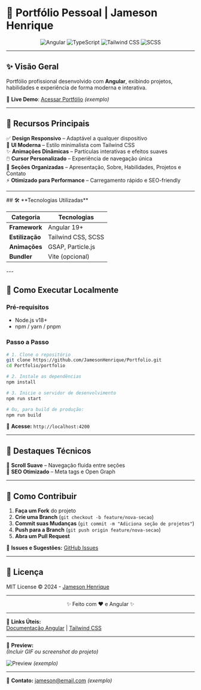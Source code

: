 # 🚀 Portfólio Pessoal | Jameson Henrique  

<div align="center">
  <img src="https://img.shields.io/badge/Angular-DD0031?style=for-the-badge&logo=angular&logoColor=white" alt="Angular">
  <img src="https://img.shields.io/badge/TypeScript-007ACC?style=for-the-badge&logo=typescript&logoColor=white" alt="TypeScript">
  <img src="https://img.shields.io/badge/Tailwind_CSS-38B2AC?style=for-the-badge&logo=tailwind-css&logoColor=white" alt="Tailwind CSS">
  <img src="https://img.shields.io/badge/SCSS-CC6699?style=for-the-badge&logo=sass&logoColor=white" alt="SCSS">
</div>

---

## ✨ **Visão Geral**  
Portfólio profissional desenvolvido com **Angular**, exibindo projetos, habilidades e experiência de forma moderna e interativa.  

🔗 **Live Demo**: [Acessar Portfólio](https://jamesonhenrique.dev) *(exemplo)*  

---

## 🎯 **Recursos Principais**  

✅ **Design Responsivo** – Adaptável a qualquer dispositivo  
🎨 **UI Moderna** – Estilo minimalista com Tailwind CSS  
✨ **Animações Dinâmicas** – Partículas interativas e efeitos suaves  
🖱️ **Cursor Personalizado** – Experiência de navegação única  
📱 **Seções Organizadas** – Apresentação, Sobre, Habilidades, Projetos e Contato  
⚡ **Otimizado para Performance** – Carregamento rápido e SEO-friendly  

---


<div class="center">  
## 🛠 **Tecnologias Utilizadas**  

| Categoria       | Tecnologias |  
|----------------|------------|  
| **Framework**  | Angular 19+ |  
| **Estilização** | Tailwind CSS, SCSS |  
| **Animações**  | GSAP, Particle.js |  
| **Bundler**    | Vite (opcional) |  
</div>  
---

## 🚀 **Como Executar Localmente**  

### **Pré-requisitos**  
- Node.js v18+  
- npm / yarn / pnpm  

### **Passo a Passo**  

```bash
# 1. Clone o repositório
git clone https://github.com/JamesonHenrique/Portfolio.git
cd Portfolio/portfolio

# 2. Instale as dependências
npm install

# 3. Inicie o servidor de desenvolvimento
npm run start

# Ou, para build de produção:
npm run build
```

📌 **Acesse:** `http://localhost:4200`  

---


## 🌟 **Destaques Técnicos**  

🔹 **Scroll Suave** – Navegação fluida entre seções  
🔹 **SEO Otimizado** – Meta tags e Open Graph  

---

## 🤝 **Como Contribuir**  

1. **Faça um Fork** do projeto  
2. **Crie uma Branch** (`git checkout -b feature/nova-secao`)  
3. **Commit suas Mudanças** (`git commit -m "Adiciona seção de projetos"`)  
4. **Push para a Branch** (`git push origin feature/nova-secao`)  
5. **Abra um Pull Request**  

📌 **Issues e Sugestões:** [GitHub Issues](https://github.com/JamesonHenrique/Portfolio/issues)  

---

## 📜 **Licença**  

MIT License © 2024 - [Jameson Henrique](https://github.com/JamesonHenrique)  

---

<div align="center">
  <p>✨ Feito com ♥ e Angular ✨</p>
</div>  

---

🔗 **Links Úteis:**  
[Documentação Angular](https://angular.io/docs) | [Tailwind CSS](https://tailwindcss.com/docs)  

---

🎨 **Preview:**  
*(Incluir GIF ou screenshot do projeto)*  

![Preview](https://via.placeholder.com/800x500/2D3748/FFFFFF?text=Portfolio+Preview) *(exemplo)*  

--- 

📧 **Contato:** [jameson@email.com](mailto:jameson@email.com) *(exemplo)*
